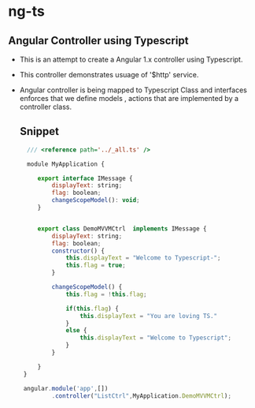 # ng-ts
Angular Controller using Typescript
---------------
- This is an attempt to create a Angular 1.x controller using Typescript.
- This controller demonstrates usuage of '$http' service.
- Angular controller is being mapped to Typescript Class and interfaces enforces that 
  we define models , actions that are implemented by a controller class.
   
   Snippet
   --------
   
   ```javascript
     /// <reference path='../_all.ts' />

     module MyApplication {

        export interface IMessage {
            displayText: string;
            flag: boolean;
            changeScopeModel(): void;
        }


        export class DemoMVVMCtrl  implements IMessage {
            displayText: string;
            flag: boolean;
            constructor() {
                this.displayText = "Welcome to Typescript-";
                this.flag = true; 
            }

            changeScopeModel() {
                this.flag = !this.flag;

                if(this.flag) {
                    this.displayText = "You are loving TS."
                }
                else {
                    this.displayText = "Welcome to Typescript";
                }
            }

        }
    }

    angular.module('app',[])
            .controller("ListCtrl",MyApplication.DemoMVVMCtrl);

  ```
